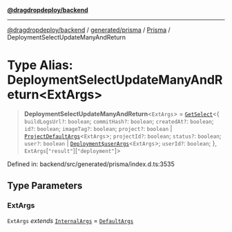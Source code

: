[**@dragdropdeploy/backend**](../../../../../README.md)

***

[@dragdropdeploy/backend](../../../../../README.md) / [generated/prisma](../../../README.md) / [Prisma](../README.md) / DeploymentSelectUpdateManyAndReturn

# Type Alias: DeploymentSelectUpdateManyAndReturn\<ExtArgs\>

> **DeploymentSelectUpdateManyAndReturn**\<`ExtArgs`\> = [`GetSelect`](../../../runtime/library/type-aliases/GetSelect.md)\<\{ `buildLogsUrl?`: `boolean`; `commitHash?`: `boolean`; `createdAt?`: `boolean`; `id?`: `boolean`; `imageTag?`: `boolean`; `project?`: `boolean` \| [`ProjectDefaultArgs`](ProjectDefaultArgs.md)\<`ExtArgs`\>; `projectId?`: `boolean`; `status?`: `boolean`; `user?`: `boolean` \| [`Deployment$userArgs`](Deployment$userArgs.md)\<`ExtArgs`\>; `userId?`: `boolean`; \}, `ExtArgs`\[`"result"`\]\[`"deployment"`\]\>

Defined in: backend/src/generated/prisma/index.d.ts:3535

## Type Parameters

### ExtArgs

`ExtArgs` *extends* [`InternalArgs`](../../../runtime/library/type-aliases/InternalArgs.md) = [`DefaultArgs`](../../../runtime/library/type-aliases/DefaultArgs.md)
